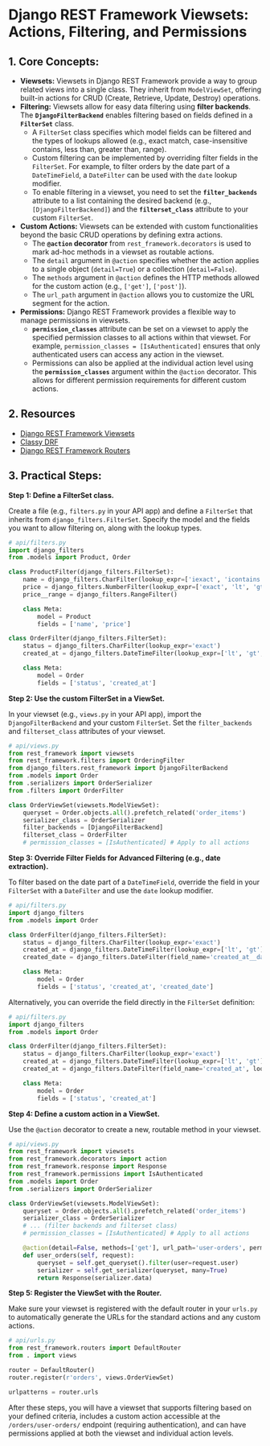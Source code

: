 # Django REST Framework Viewsets: Actions, Filtering, and Permissions

## 1. Core Concepts:

- **Viewsets:** Viewsets in Django REST Framework provide a way to group related views into a single class. They inherit from `ModelViewSet`, offering built-in actions for CRUD (Create, Retrieve, Update, Destroy) operations.
- **Filtering:** Viewsets allow for easy data filtering using **filter backends**. The **`DjangoFilterBackend`** enables filtering based on fields defined in a **`FilterSet`** class.
  - A `FilterSet` class specifies which model fields can be filtered and the types of lookups allowed (e.g., exact match, case-insensitive contains, less than, greater than, range).
  - Custom filtering can be implemented by overriding filter fields in the `FilterSet`. For example, to filter orders by the date part of a `DateTimeField`, a `DateFilter` can be used with the `date` lookup modifier.
  - To enable filtering in a viewset, you need to set the **`filter_backends`** attribute to a list containing the desired backend (e.g., `[DjangoFilterBackend]`) and the **`filterset_class`** attribute to your custom `FilterSet`.
- **Custom Actions:** Viewsets can be extended with custom functionalities beyond the basic CRUD operations by defining extra actions.
  - The **`@action` decorator** from `rest_framework.decorators` is used to mark ad-hoc methods in a viewset as routable actions.
  - The `detail` argument in `@action` specifies whether the action applies to a single object (`detail=True`) or a collection (`detail=False`).
  - The `methods` argument in `@action` defines the HTTP methods allowed for the custom action (e.g., `['get']`, `['post']`).
  - The `url_path` argument in `@action` allows you to customize the URL segment for the action.
- **Permissions:** Django REST Framework provides a flexible way to manage permissions in viewsets.
  - **`permission_classes`** attribute can be set on a viewset to apply the specified permission classes to all actions within that viewset. For example, `permission_classes = [IsAuthenticated]` ensures that only authenticated users can access any action in the viewset.
  - Permissions can also be applied at the individual action level using the **`permission_classes`** argument within the `@action` decorator. This allows for different permission requirements for different custom actions.

## 2. Resources

- [Django REST Framework Viewsets](https://www.django-rest-framework.org/api-guide/viewsets/)
- [Classy DRF](https://www.cdrf.co/)
- [Django REST Framework Routers](https://www.django-rest-framework.org/api-guide/routers/)

## 3. Practical Steps:

**Step 1: Define a FilterSet class.**

Create a file (e.g., `filters.py` in your API app) and define a `FilterSet` that inherits from `django_filters.FilterSet`. Specify the model and the fields you want to allow filtering on, along with the lookup types.

```python
# api/filters.py
import django_filters
from .models import Product, Order

class ProductFilter(django_filters.FilterSet):
    name = django_filters.CharFilter(lookup_expr=['iexact', 'icontains'])
    price = django_filters.NumberFilter(lookup_expr=['exact', 'lt', 'gt'])
    price__range = django_filters.RangeFilter()

    class Meta:
        model = Product
        fields = ['name', 'price']

class OrderFilter(django_filters.FilterSet):
    status = django_filters.CharFilter(lookup_expr='exact')
    created_at = django_filters.DateTimeFilter(lookup_expr=['lt', 'gt', 'exact'])

    class Meta:
        model = Order
        fields = ['status', 'created_at']
```

**Step 2: Use the custom FilterSet in a ViewSet.**

In your viewset (e.g., `views.py` in your API app), import the `DjangoFilterBackend` and your custom `FilterSet`. Set the `filter_backends` and `filterset_class` attributes of your viewset.

```python
# api/views.py
from rest_framework import viewsets
from rest_framework.filters import OrderingFilter
from django_filters.rest_framework import DjangoFilterBackend
from .models import Order
from .serializers import OrderSerializer
from .filters import OrderFilter

class OrderViewSet(viewsets.ModelViewSet):
    queryset = Order.objects.all().prefetch_related('order_items')
    serializer_class = OrderSerializer
    filter_backends = [DjangoFilterBackend]
    filterset_class = OrderFilter
    # permission_classes = [IsAuthenticated] # Apply to all actions
```

**Step 3: Override Filter Fields for Advanced Filtering (e.g., date extraction).**

To filter based on the date part of a `DateTimeField`, override the field in your `FilterSet` with a `DateFilter` and use the `date` lookup modifier.

```python
# api/filters.py
import django_filters
from .models import Order

class OrderFilter(django_filters.FilterSet):
    status = django_filters.CharFilter(lookup_expr='exact')
    created_at = django_filters.DateTimeFilter(lookup_expr=['lt', 'gt'])
    created_date = django_filters.DateFilter(field_name='created_at__date', lookup_expr='exact')

    class Meta:
        model = Order
        fields = ['status', 'created_at', 'created_date']
```

Alternatively, you can override the field directly in the `FilterSet` definition:

```python
# api/filters.py
import django_filters
from .models import Order

class OrderFilter(django_filters.FilterSet):
    status = django_filters.CharFilter(lookup_expr='exact')
    created_at = django_filters.DateTimeFilter(lookup_expr=['lt', 'gt'])
    created_at = django_filters.DateFilter(field_name='created_at', lookup_expr='date')

    class Meta:
        model = Order
        fields = ['status', 'created_at']
```

**Step 4: Define a custom action in a ViewSet.**

Use the `@action` decorator to create a new, routable method in your viewset.

```python
# api/views.py
from rest_framework import viewsets
from rest_framework.decorators import action
from rest_framework.response import Response
from rest_framework.permissions import IsAuthenticated
from .models import Order
from .serializers import OrderSerializer

class OrderViewSet(viewsets.ModelViewSet):
    queryset = Order.objects.all().prefetch_related('order_items')
    serializer_class = OrderSerializer
    # ... (filter backends and filterset class)
    # permission_classes = [IsAuthenticated] # Apply to all actions

    @action(detail=False, methods=['get'], url_path='user-orders', permission_classes=[IsAuthenticated])
    def user_orders(self, request):
        queryset = self.get_queryset().filter(user=request.user)
        serializer = self.get_serializer(queryset, many=True)
        return Response(serializer.data)
```

**Step 5: Register the ViewSet with the Router.**

Make sure your viewset is registered with the default router in your `urls.py` to automatically generate the URLs for the standard actions and any custom actions.

```python
# api/urls.py
from rest_framework.routers import DefaultRouter
from . import views

router = DefaultRouter()
router.register(r'orders', views.OrderViewSet)

urlpatterns = router.urls
```

After these steps, you will have a viewset that supports filtering based on your defined criteria, includes a custom action accessible at the `/orders/user-orders/` endpoint (requiring authentication), and can have permissions applied at both the viewset and individual action levels.
